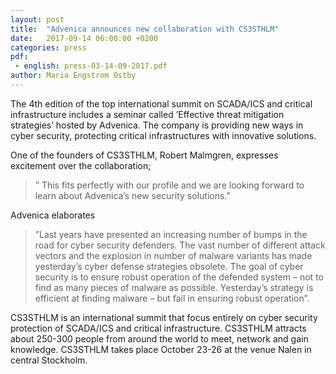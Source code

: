 ```yaml
---
layout: post
title:  "Advenica announces new collaboration with CS3STHLM"
date:   2017-09-14 06:00:00 +0200
categories: press
pdf: 
 - english: press-03-14-09-2017.pdf
author: Maria Engstrom Ostby
---
```

The 4th edition of the top international summit on SCADA/ICS and critical infrastructure includes a seminar called ’Effective threat mitigation strategies’ hosted by Advenica. The company is providing new ways in cyber security, protecting critical infrastructures with innovative solutions.

One of the founders of CS3STHLM, Robert Malmgren, expresses excitement over the collaboration; 
> ” This fits perfectly with our profile and we are looking forward to learn about Advenica’s new security solutions.”

Advenica elaborates 
> ”Last years have presented an increasing number of bumps in the road for cyber security defenders. The vast number of different attack vectors and the explosion in number of malware variants has made yesterday’s cyber defense strategies obsolete. The goal of cyber security is to ensure robust operation of the defended system – not to find as many pieces of malware as possible. Yesterday’s strategy is efficient at finding malware – but fail in ensuring robust operation”.

CS3STHLM is an international summit that focus entirely on cyber security protection of SCADA/ICS and critical infrastructure. CS3STHLM attracts about 250-300 people from around the world to meet, network and gain knowledge. CS3STHLM takes place October 23-26 at the venue Nalen in central Stockholm.
